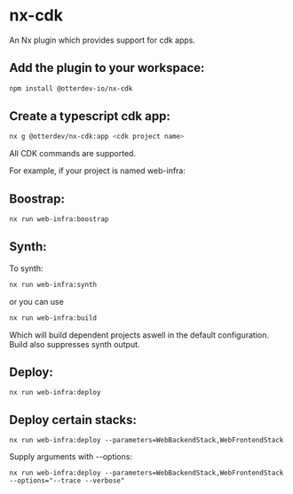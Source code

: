 # nx-cdk

An Nx plugin which provides support for cdk apps.

## Add the plugin to your workspace:

```sh
npm install @otterdev-io/nx-cdk
```

## Create a typescript cdk app:

```sh
nx g @otterdev/nx-cdk:app <cdk project name>
```

All CDK commands are supported.

For example, if your project is named web-infra:
## Boostrap:

```sh
nx run web-infra:boostrap
```

## Synth:

To synth:

```sh
nx run web-infra:synth
```

or you can use

```sh
nx run web-infra:build
```

Which will build dependent projects aswell in the default configuration. Build also suppresses synth output.

## Deploy:
```
nx run web-infra:deploy 
```

## Deploy certain stacks:
```
nx run web-infra:deploy --parameters=WebBackendStack,WebFrontendStack
```

Supply arguments with --options:

```
nx run web-infra:deploy --parameters=WebBackendStack,WebFrontendStack --options="--trace --verbose"
```
